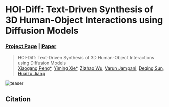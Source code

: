 
# HOI-Diff: Text-Driven Synthesis of 3D Human-Object Interactions using Diffusion Models
### [Project Page](https://neu-vi.github.io/HOI-Diff) | [Paper](https://arxiv.org/abs/xxx)

> HOI-Diff: Text-Driven Synthesis of 3D Human-Object Interactions using Diffusion Models  
> [Xiaogang Peng*](https://xiaogangpeng.github.io), [Yiming Xie*](https://ymingxie.github.io), [Zizhao Wu](http://zizhao.me/), [Varun Jampani](https://varunjampani.github.io/), [Deqing Sun](https://deqings.github.io/), [Huaizu Jiang](https://jianghz.me/)    

![teaser](assets/teaser.png)


## Citation

<!-- ```bibtex
@misc{xie2023omnicontrol,
  title={OmniControl: Control Any Joint at Any Time for Human Motion Generation},
  author={Yiming Xie and Varun Jampani and Lei Zhong and Deqing Sun and Huaizu Jiang},
  year={2023},
  eprint={2310.08580},
  archivePrefix={arXiv},
}
``` -->
